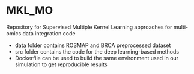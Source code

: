 # MKL_MO
Repository for Supervised Multiple Kernel Learning approaches for multi-omics data integration code

- data folder contains ROSMAP and BRCA preprocessed dataset
- src folder contains the code for the deep learning-based methods
- Dockerfile can be used to build the same environment used in our simulation to get reproducible results
